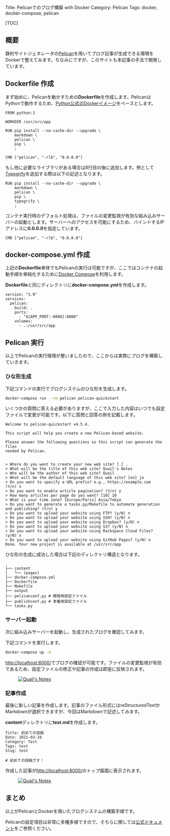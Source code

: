 Title: Pelicanでのブログ構築 with Docker
Category: Pelican
Tags: docker, docker-compose, pelican

[TOC]

## 概要

静的サイトジェネレータの[Pelican](https://blog.getpelican.com/)を用いてブログ記事が生成できる環境をDockerで整えてみます。ちなみにですが、このサイトも本記事の手法で開発しています。

## Dockerfile 作成

まず始めに、Pelicanを動かすための**Dockerfile**を作成します。PelicanはPythonで動作するため、[Python公式のDockerイメージ](https://hub.docker.com/_/python)をベースとします。

``` { .dockerfile linenos=true }
FROM python:3

WORKDIR /usr/src/app

RUN pip install --no-cache-dir --upgrade \
    markdown \
    pelican \
    pip \
    ;

CMD ["pelican", "-rlb", "0.0.0.0"]
```

もし他に必要なライブラリがある場合は8行目の後に追加します。例として[Typogrify](https://github.com/mintchaos/typogrify)を追加する際は以下の記述となります。

``` { .dockerfile linenos=true linenostart=5 }
RUN pip install --no-cache-dir --upgrade \
    markdown \
    pelican \
    pip \
    typogrify \
    ;
```

コンテナ実行時のデフォルト処理は、ファイルの変更監視が有効な組み込みサーバーの起動とします。サーバーへのアクセスを可能にするため、バインドするIPアドレスに**0.0.0.0**を指定しています。

``` { .dockerfile linenos=true linenostart=11 }
CMD ["pelican", "-rlb", "0.0.0.0"]
```

## docker-compose.yml 作成

上記の**Dockerfile**単体でもPelicanの実行は可能ですが、ここではコンテナの起動手順を単純化するために[Docker Compose](https://docs.docker.com/compose/)を利用します。

**Dockerfile**と同じディレクトリに**docker-compose.yml**を作成します。

``` { .yaml linenos=true }
version: "3.9"
services:
  pelican:
    build: .
    ports:
      - "${APP_PORT:-8000}:8000"
    volumes:
      - .:/usr/src/app
```

## Pelican 実行

以上でPelicanの実行環境が整いましたので、ここからは実際にブログを構築していきます。

### ひな形生成

下記コマンドの実行でブログシステムのひな形を生成します。

``` sh
docker-compose run --rm pelican pelican-quickstart
```

いくつかの質問に答える必要がありますが、ここで入力した内容はいつでも設定ファイルで変更が可能です。以下に質問と回答の例を記載します。

``` text
Welcome to pelican-quickstart v4.5.4.

This script will help you create a new Pelican-based website.

Please answer the following questions so this script can generate the files
needed by Pelican.


> Where do you want to create your new web site? [.] .
> What will be the title of this web site? Quail's Notes
> Who will be the author of this web site? Quail
> What will be the default language of this web site? [en] ja
> Do you want to specify a URL prefix? e.g., https://example.com   (Y/n) n
> Do you want to enable article pagination? (Y/n) y
> How many articles per page do you want? [10] 10
> What is your time zone? [Europe/Paris] Asia/Tokyo
> Do you want to generate a tasks.py/Makefile to automate generation and publishing? (Y/n) y
> Do you want to upload your website using FTP? (y/N) n
> Do you want to upload your website using SSH? (y/N) n
> Do you want to upload your website using Dropbox? (y/N) n
> Do you want to upload your website using S3? (y/N) n
> Do you want to upload your website using Rackspace Cloud Files? (y/N) n
> Do you want to upload your website using GitHub Pages? (y/N) n
Done. Your new project is available at /usr/src/app
```

ひな形の生成に成功した場合は下記のディレクトリ構造となります。

``` text
.
├── content
│   └── (pages)
├── docker-compose.yml
├── Dockerfile
├── Makefile
├── output
├── pelicanconf.py # 開発用設定ファイル
├── publishconf.py # 本番用設定ファイル
└── tasks.py
```

### サーバー起動

次に組み込みサーバーを起動し、生成されたブログを確認してみます。

下記コマンドを実行します。

``` sh
docker-compose up -d
```

<http://localhost:8000/>でブログの確認が可能です。ファイルの変更監視が有効であるため、設定ファイルの修正や記事の作成は即座に反映されます。

<div
    class="elegant-gallery"
    itemscope
    itemtype="http://schema.org/ImageGallery"
>
    <figure
        itemprop="associatedMedia"
        itemscope
        itemtype="http://schema.org/ImageObject"
    >
        <a
            href="/images/12d6dba6fd404099d8fdf104a944bc8587998010d6b259d0262a3c6c1558e2dd.png"
            itemprop="contentUrl"
            data-size="2880x1186"
        >
            <img
                src="/images/12d6dba6fd404099d8fdf104a944bc8587998010d6b259d0262a3c6c1558e2dd.png"
                itemprop="thumbnail"
                alt="Quail's Notes"
            />
        </a>
    </figure>
</div>

### 記事作成

最後に新しい記事を作成します。記事のファイル形式にはreStructuredTextかMarkdownが選択できますが、今回はMarkdownで記述してみます。

**content**ディレクトリに**test.md**を作成します。

``` { .md linenos=true }
Title: 初めての投稿
Date: 2021-03-10
Category: Test
Tags: test
Slug: test

# 初めての投稿です！
```

作成した記事が<http://localhost:8000/>のトップ画面に表示されます。

<div
    class="elegant-gallery"
    itemscope
    itemtype="http://schema.org/ImageGallery"
>
    <figure
        itemprop="associatedMedia"
        itemscope
        itemtype="http://schema.org/ImageObject"
    >
        <a
            href="/images/2e3424be3477bc6d98c63bbfc93185dfcf798e91e1e93f40923f8a2a2afcff9d.png"
            itemprop="contentUrl"
            data-size="2880x1428"
        >
            <img
                src="/images/2e3424be3477bc6d98c63bbfc93185dfcf798e91e1e93f40923f8a2a2afcff9d.png"
                itemprop="thumbnail"
                alt="Quail's Notes"
            />
        </a>
    </figure>
</div>

## まとめ

以上がPelicanとDockerを用いたブログシステムの構築手順です。

Pelicanの設定項目は非常に多種多様ですので、そちらに関しては[公式ドキュメント](https://docs.getpelican.com/en/latest/settings.html)をご参照ください。
